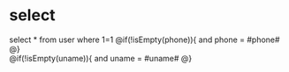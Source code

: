 
select
===
select * from user where 1=1
@if(!isEmpty(phone)){
and phone = #phone#
@}          
@if(!isEmpty(uname)){
and uname = #uname#
@}